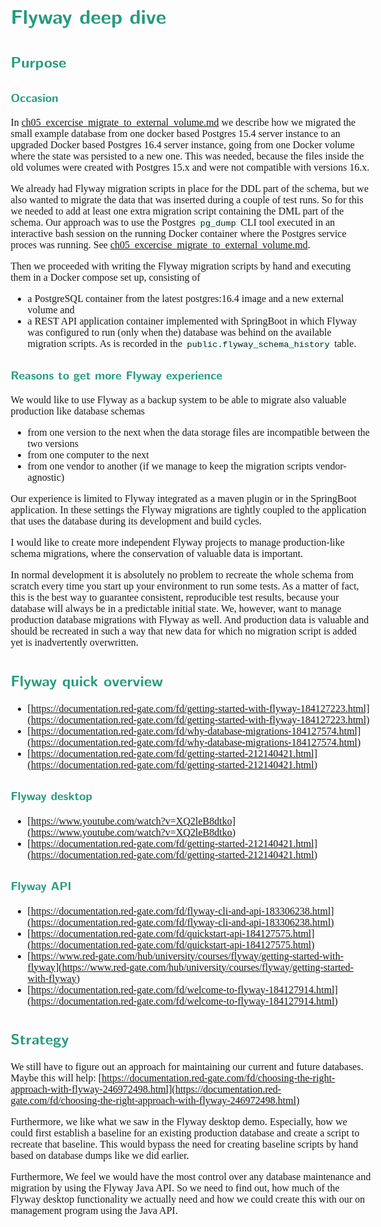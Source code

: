 <style>
body {
  font-family: "Spectral", "Gentium Basic", Cardo, "Linux Libertine o", "Palatino Linotype", Cambria, serif;
  font-size: 100% !important;
  padding-right: 12%;
}
code {
	padding: 0 .25em;
	
	white-space: pre;
	font-family: "Tlwg mono", Consolas, "Liberation Mono", Menlo, Courier, monospace;
	
	background-color: #ECFFFA;
	//border: 1px solid #ccc;
	//border-radius: 3px;
}

kbd {
	display: inline-block;
	padding: 3px 5px;
	font-family: "Tlwg mono", Consolas, "Liberation Mono", Menlo, Courier, monospace;
	line-height: 10px;
	color: #555;
	vertical-align: middle;
	background-color: #ECFFFA;
	border: solid 1px #ccc;
	border-bottom-color: #bbb;
	border-radius: 3px;
	box-shadow: inset 0 -1px 0 #bbb;
}

h1,h2,h3,h4,h5 {
  color: #269B7D; 
  font-family: "fira sans", "Latin Modern Sans", Calibri, "Trebuchet MS", sans-serif;
}

img {
  width: auto; 
  height: 80%;
  max-height: 100%; 
}
</style>

# Flyway deep dive

## Purpose

### Occasion
In [ch05_excercise_migrate_to_external_volume.md](ch05_excercise_migrate_to_external_volume.md) we describe how we 
migrated the small example database from one docker based Postgres 15.4 server instance to an upgraded Docker based
Postgres 16.4 server instance, going from one Docker volume where the state was persisted to a new one. This was needed,
because the files inside the old volumes were created with Postgres 15.x and were not compatible with versions 16.x.

We already had Flyway migration scripts in place for the DDL part of the schema, but we also wanted to migrate the
data that was inserted during a couple of test runs. So for this we needed to add at least one extra migration script
containing the DML part of the schema. Our approach was to use the Postgres `pg_dump` CLI tool executed in an 
interactive bash session on the running Docker container where the Postgres service proces was running. See
[ch05_excercise_migrate_to_external_volume.md](ch05_excercise_migrate_to_external_volume.md#starting-an-interactive-bash-session-into-the-running-postgresql-db-container-to-produce-the-datadump).

Then we proceeded with writing the Flyway migration scripts by hand and executing them in a Docker compose set up, 
consisting of 
- a PostgreSQL container from the latest postgres:16.4 image and a new external volume and
- a REST API application container implemented with SpringBoot in which Flyway was configured to run (only when the)
  database was behind on the available migration scripts. As is recorded in the `public.flyway_schema_history` table.

### Reasons to get more Flyway experience
We would like to use Flyway as a backup system to be able to migrate also valuable production like database schemas
- from one version to the next when the data storage files are incompatible between the two versions
- from one computer to the next
- from one vendor to another (if we manage to keep the migration scripts vendor-agnostic)

Our experience is limited to Flyway integrated as a maven plugin or in the SpringBoot application. In these settings
the Flyway migrations are tightly coupled to the application that uses the database during its development and build
cycles.

I would like to create more independent Flyway projects to manage production-like schema migrations, where the 
conservation of valuable data is important.

In normal development it is absolutely no problem to recreate the whole schema from scratch every time you start up
your environment to run some tests. As a matter of fact, this is the best way to guarantee consistent, reproducible
test results, because your database will always be in a predictable initial state. We, however, want to manage 
production database migrations with Flyway as well. And production data is valuable and should be recreated in such a 
way that new data for which no migration script is added yet is inadvertently overwritten.

## Flyway quick overview
- [https://documentation.red-gate.com/fd/getting-started-with-flyway-184127223.html](https://documentation.red-gate.com/fd/getting-started-with-flyway-184127223.html)
- [https://documentation.red-gate.com/fd/why-database-migrations-184127574.html](https://documentation.red-gate.com/fd/why-database-migrations-184127574.html)
- [https://documentation.red-gate.com/fd/getting-started-212140421.html](https://documentation.red-gate.com/fd/getting-started-212140421.html)

### Flyway desktop
- [https://www.youtube.com/watch?v=XQ2leB8dtko](https://www.youtube.com/watch?v=XQ2leB8dtko)
- [https://documentation.red-gate.com/fd/getting-started-212140421.html](https://documentation.red-gate.com/fd/getting-started-212140421.html)

### Flyway API
- [https://documentation.red-gate.com/fd/flyway-cli-and-api-183306238.html](https://documentation.red-gate.com/fd/flyway-cli-and-api-183306238.html)
- [https://documentation.red-gate.com/fd/quickstart-api-184127575.html](https://documentation.red-gate.com/fd/quickstart-api-184127575.html)
- [https://www.red-gate.com/hub/university/courses/flyway/getting-started-with-flyway](https://www.red-gate.com/hub/university/courses/flyway/getting-started-with-flyway)
- [https://documentation.red-gate.com/fd/welcome-to-flyway-184127914.html](https://documentation.red-gate.com/fd/welcome-to-flyway-184127914.html)

## Strategy
We still have to figure out an approach for maintaining our current and future databases. Maybe this will help:
[https://documentation.red-gate.com/fd/choosing-the-right-approach-with-flyway-246972498.html](https://documentation.red-gate.com/fd/choosing-the-right-approach-with-flyway-246972498.html)

Furthermore, we like what we saw in the Flyway desktop demo. Especially, how we could first establish a baseline for an 
existing production database and create a script to recreate that baseline. This would bypass the need for creating
baseline scripts by hand based on database dumps like we did earlier.

Furthermore, We feel we would have the most control over any database maintenance and migration by using the Flyway 
Java API. So we need to find out, how much of the Flyway desktop functionality we actually need and how we could 
create this with our on management program using the Java API.


